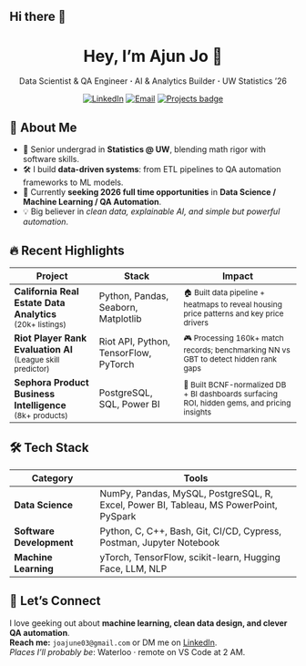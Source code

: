 ## Hi there 👋

<!-- -------------------------------------------------------------------- -->
<!-- Header -->
<h1 align="center">Hey, I’m Ajun Jo 👋</h1>
<p align="center">
  Data&nbsp;Scientist&nbsp;&amp;&nbsp;QA&nbsp;Engineer&nbsp;<b>&middot;</b>&nbsp;AI&nbsp;&amp;&nbsp;Analytics&nbsp;Builder&nbsp;<b>&middot;</b>&nbsp;UW Statistics ’26
</p>

<p align="center">
  <a href="https://www.linkedin.com/in/ajunjo/"><img src="https://img.shields.io/badge/LinkedIn-blue?logo=linkedin&logoColor=white" alt="LinkedIn"></a>
  <a href="mailto:joajune03@gmail.com"><img src="https://img.shields.io/badge/Email-red?logo=gmail&logoColor=white" alt="Email"></a>
  <a href="https://github.com/d3jo?tab=repositories"><img src="https://img.shields.io/badge/Projects-40%2B-ff69b4" alt="Projects badge"></a>
</p>
<!-- -------------------------------------------------------------------- -->

## 🚀 About Me

- 🧮 Senior undergrad in **Statistics @ UW**, blending math rigor with software skills.  
- 🛠️ I build **data-driven systems**: from ETL pipelines to QA automation frameworks to ML models.  
- 🎯 Currently **seeking 2026 full time opportunities** in **Data Science / Machine Learning / QA Automation**.  
- 💡 Big believer in *clean data, explainable AI, and simple but powerful automation*.  

## 🔥 Recent Highlights

| Project                                                                       | Stack                                          | Impact                                                                                      |
| ----------------------------------------------------------------------------- | ---------------------------------------------- | ------------------------------------------------------------------------------------------- |
| **California Real Estate Data Analytics** <br><sub>(20k+ listings)</sub>      | Python, Pandas, Seaborn, Matplotlib            | <sup>🏠 Built data pipeline + heatmaps to reveal housing price patterns and key price drivers</sup> |
| **Riot Player Rank Evaluation AI** <br><sub>(League skill predictor)</sub>    | Riot API, Python, TensorFlow, PyTorch          | <sup>🎮 Processing 160k+ match records; benchmarking NN vs GBT to detect hidden rank gaps</sup> |
| **Sephora Product Business Intelligence** <br><sub>(8k+ products)</sub>       | PostgreSQL, SQL, Power BI                      | <sup>💄 Built BCNF-normalized DB + BI dashboards surfacing ROI, hidden gems, and pricing insights</sup> |

## 🛠 Tech Stack

| Category           | Tools                                                                 |
| ------------------ | --------------------------------------------------------------------- |
| **Data Science**      |  NumPy, Pandas, MySQL, PostgreSQL, R, Excel, Power BI, Tableau, MS PowerPoint, PySpark         |
| **Software Development** | Python, C, C++, Bash, Git, CI/CD, Cypress, Postman, Jupyter Notebook              |
| **Machine Learning**  | yTorch, TensorFlow, scikit-learn, Hugging Face, LLM, NLP  |


<!-- ## 📈 GitHub Stats

<p align="center">
  <img src="https://github-readme-stats.vercel.app/api?username=d3jo&show_icons=true&hide_title=true&count_private=true" alt="Stats"><br>
  <img src="https://github-readme-streak-stats.herokuapp.com/?user=d3jo&hide_border=true" alt="Streak">
</p> -->

## 💬 Let’s Connect

I love geeking out about **machine learning, clean data design, and clever QA automation**.  
**Reach me:** `joajune03@gmail.com` or DM me on [LinkedIn](https://linkedin.com/in/ajun-jo).  
_Places I’ll probably be_: Waterloo · remote on VS Code at 2 AM.

<!-- -------------------------------------------------------------------- -->
<!-- Pinned repos (update via GitHub UI) -->
<!-- -------------------------------------------------------------------- -->
